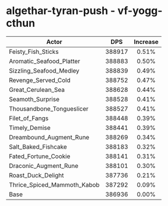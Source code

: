 # algethar-tyran-push - vf-yogg-cthun
| Actor | DPS | Increase |
|---|:---:|:---:|
|Feisty_Fish_Sticks|388917|0.51%|
|Aromatic_Seafood_Platter|388883|0.50%|
|Sizzling_Seafood_Medley|388839|0.49%|
|Revenge_Served_Cold|388752|0.47%|
|Great_Cerulean_Sea|388628|0.44%|
|Seamoth_Surprise|388528|0.41%|
|Thousandbone_Tongueslicer|388527|0.41%|
|Filet_of_Fangs|388448|0.39%|
|Timely_Demise|388441|0.39%|
|Dreambound_Augment_Rune|388269|0.34%|
|Salt_Baked_Fishcake|388183|0.32%|
|Fated_Fortune_Cookie|388141|0.31%|
|Draconic_Augment_Rune|388101|0.30%|
|Roast_Duck_Delight|387736|0.21%|
|Thrice_Spiced_Mammoth_Kabob|387292|0.09%|
|Base|386936|0.00%|
